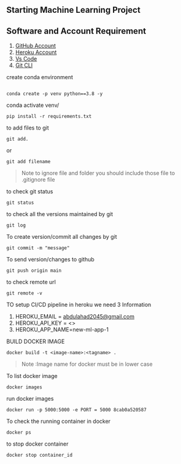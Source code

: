 ## Starting Machine Learning Project 

## Software and Account Requirement 
1. [GitHub Account](https://github.com)
2. [Heroku Account](https://dashboard.heroku.com/login) 
3. [Vs Code](https://code.visualstudio.com/downloads) 
4. [Git CLI](https://git-scm.com/downloads)

create conda environment 
```

conda create -p venv python==3.8 -y
```

conda activate venv/ 
```
pip install -r requirements.txt
```
to add files to git 
```
git add.
```
or
```
git add filename 
```

> Note to ignore file and folder you should include those file to .gitignore file

to check git status 
```
git status 
```

to check all the versions maintained by git
```
git log
```
To create version/commit all changes by git 
```
git commit -m "message"
```
To send version/changes to github
```
git push origin main 
```
to check remote url 
```
git remote -v
```
TO setup CI/CD pipeline in heroku  we need 3 Information 

1. HEROKU_EMAIL = abdulahad2045@gmail.com
2. HEROKU_API_KEY = <>
3. HEROKU_APP_NAME=new-ml-app-1

BUILD DOCKER IMAGE 
```
docker build -t <image-name>:<tagname> .
```
> Note :Image name for docker must be in lower case 

To list docker image 
```
docker images 
```
run docker images 
```
docker run -p 5000:5000 -e PORT = 5000 8cab0a520587
```
To check the running container in docker
```
docker ps 
```
to stop docker container 
```
docker stop container_id
```




 




